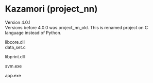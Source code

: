 # Kazamori (project_nn)
Version 4.0.1\
Versions before 4.0.0 was project_nn_old. This is renamed project on C language instead of Python.

libcore.dll\
	data_set.c

libprint.dll

svm.exe

app.exe